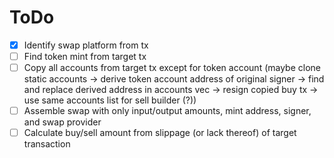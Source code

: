 # ToDo
- [x] Identify swap platform from tx
- [ ] Find token mint from target tx
- [ ] Copy all accounts from target tx except for token account (maybe clone static accounts -> derive token account address of original signer -> find and replace derived address in accounts vec -> resign copied buy tx -> use same accounts list for sell builder (?))
- [ ] Assemble swap with only input/output amounts, mint address, signer, and swap provider
- [ ] Calculate buy/sell amount from slippage (or lack thereof) of target transaction
